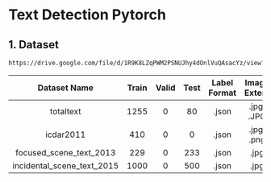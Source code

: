 # Text Detection Pytorch

## 1. Dataset
```bash
https://drive.google.com/file/d/1R9K8LZqPWM2PSNUJhy4dOnlVuQAsacYz/view?usp=sharing
```

|Dataset Name|Train|Valid|Test|Label Format|Image Extent|
|:----------:|:---:|:---:|:--:|:----------:|:----------:|
|totaltext|1255|0|80|.json|.jpg, .JPG|
|icdar2011|410|0|0|.json|.jpg, .png|
|focused_scene_text_2013|229|0|233|.json|.jpg|
|incidental_scene_text_2015|1000|0|500|.json|.jpg|
